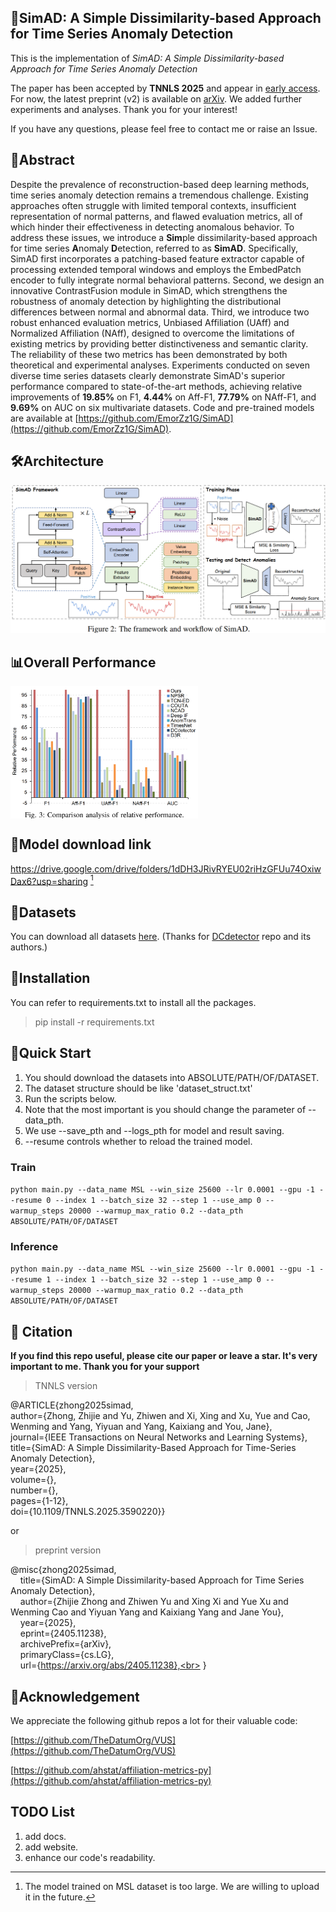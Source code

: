 ## 📑SimAD: A Simple Dissimilarity-based Approach for Time Series Anomaly Detection

This is the implementation of *SimAD: A Simple Dissimilarity-based Approach for Time Series Anomaly Detection*

The paper has been accepted by **TNNLS 2025** and appear in [early access](https://ieeexplore.ieee.org/document/11099055/). For now, the latest preprint (v2) is available on [arXiv](https://arxiv.org/abs/2405.11238). We added further experiments and analyses. Thank you for your interest!

If you have any questions, please feel free to contact me or raise an Issue.

## 📰Abstract

Despite the prevalence of reconstruction-based deep learning methods, time series anomaly detection remains a tremendous challenge.
Existing approaches often struggle with limited temporal contexts, insufficient representation of normal patterns, and flawed evaluation metrics, all of which hinder their effectiveness in detecting anomalous behavior.
To address these issues, we introduce a **Sim**ple dissimilarity-based approach for time series **A**nomaly **D**etection, referred to as **SimAD**. 
Specifically, SimAD first incorporates a patching-based feature extractor capable of processing extended temporal windows and employs the EmbedPatch encoder to fully integrate normal behavioral patterns. 
Second, we design an innovative ContrastFusion module in SimAD, which strengthens the robustness of anomaly detection by highlighting the distributional differences between normal and abnormal data.
Third, we introduce two robust enhanced evaluation metrics, Unbiased Affiliation (UAff) and Normalized Affiliation (NAff), designed to overcome the limitations of existing metrics by providing better distinctiveness and semantic clarity.
The reliability of these two metrics has been demonstrated by both theoretical and experimental analyses. Experiments conducted on seven diverse time series datasets clearly demonstrate SimAD's superior performance compared to state-of-the-art methods, achieving relative improvements of **19.85%** on F1, **4.44%** on Aff-F1, **77.79%** on NAff-F1, and **9.69%** on AUC on six multivariate datasets.
Code and pre-trained models are available at [https://github.com/EmorZz1G/SimAD](https://github.com/EmorZz1G/SimAD).

## 🛠Architecture

![Architecture](./paper_img/fw3.png)

## 📊Overall Performance

<div style="display: flex; flex-wrap: nowrap;">
  <img src="./paper_img/comparison.png" alt="Overall Performance" style="max-width: 300px; margin-right: 10px;" width=450px;>
  <!-- <img src="./paper_img/mdlsz.png" alt="Model Size" style="max-width: 150px;" width=200px; > -->
</div>

## 📎Model download link

https://drive.google.com/drive/folders/1dDH3JRivRYEU02riHzGFUu74OxiwDax6?usp=sharing [^1]

## 💾Datasets

You can download all datasets [here](https://drive.google.com/drive/folders/1RaIJQ8esoWuhyphhmMaH-VCDh-WIluRR?usp=sharing).
(Thanks for [DCdetector](https://github.com/DAMO-DI-ML/KDD2023-DCdetector/blob/main/readme.md) repo and its authors.)

## 🔧Installation

You can refer to requirements.txt to install all the packages.

> pip install -r requirements.txt

## 🔧Quick Start

1. You should download the datasets into ABSOLUTE/PATH/OF/DATASET.
2. The dataset structure should be like 'dataset_struct.txt'
3. Run the scripts below.
4. Note that the most important is you should change the parameter of --data_pth.
5. We use --save_pth and --logs_pth for model and result saving.
6. --resume controls whether to reload the trained model.


### Train

`python main.py --data_name MSL --win_size 25600 --lr 0.0001 --gpu -1 --resume 0 --index 1 --batch_size 32 --step 1 --use_amp 0 --warmup_steps 20000 --warmup_max_ratio 0.2 --data_pth ABSOLUTE/PATH/OF/DATASET`

### Inference

`python main.py --data_name MSL --win_size 25600 --lr 0.0001 --gpu -1 --resume 1 --index 1 --batch_size 32 --step 1 --use_amp 0 --warmup_steps 20000 --warmup_max_ratio 0.2 --data_pth ABSOLUTE/PATH/OF/DATASET`

## 📎 Citation

**If you find this repo useful, please cite our paper or leave a star. It's very important to me. Thank you for your support**


> TNNLS version

@ARTICLE{zhong2025simad,<br>
  author={Zhong, Zhijie and Yu, Zhiwen and Xi, Xing and Xu, Yue and Cao, Wenming and Yang, Yiyuan and Yang, Kaixiang and You, Jane},<br>
  journal={IEEE Transactions on Neural Networks and Learning Systems}, <br>
  title={SimAD: A Simple Dissimilarity-Based Approach for Time-Series Anomaly Detection}, <br>
  year={2025},<br>
  volume={},<br>
  number={},<br>
  pages={1-12},<br>
  doi={10.1109/TNNLS.2025.3590220}}

or

> preprint version

@misc{zhong2025simad,<br>
&nbsp;&nbsp;&nbsp;&nbsp;title={SimAD: A Simple Dissimilarity-based Approach for Time Series Anomaly Detection},<br>
&nbsp;&nbsp;&nbsp;&nbsp;author={Zhijie Zhong and Zhiwen Yu and Xing Xi and Yue Xu and Wenming Cao and Yiyuan Yang and Kaixiang Yang and Jane You},<br>
&nbsp;&nbsp;&nbsp;&nbsp;year={2025},<br>
&nbsp;&nbsp;&nbsp;&nbsp;eprint={2405.11238},<br>
&nbsp;&nbsp;&nbsp;&nbsp;archivePrefix={arXiv},<br>
&nbsp;&nbsp;&nbsp;&nbsp;primaryClass={cs.LG},<br>
&nbsp;&nbsp;&nbsp;&nbsp;url={https://arxiv.org/abs/2405.11238},<br>
}


## 🥰Acknowledgement

We appreciate the following github repos a lot for their valuable code:

[https://github.com/TheDatumOrg/VUS](https://github.com/TheDatumOrg/VUS)

[https://github.com/ahstat/affiliation-metrics-py](https://github.com/ahstat/affiliation-metrics-py)

[^1]: The model trained on MSL dataset is too large. We are willing to upload it in the future.
    
[^2]: **We have not tested it to make sure it can be installed successfully. We will test it in the future.**


## TODO List
1. add docs.
2. add website.
3. enhance our code's readability. 
